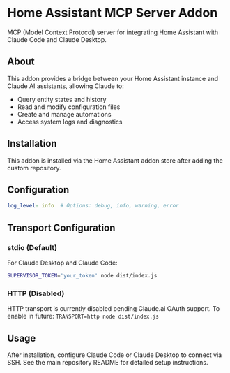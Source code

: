 # Home Assistant MCP Server Addon

MCP (Model Context Protocol) server for integrating Home Assistant with Claude Code and Claude Desktop.

## About

This addon provides a bridge between your Home Assistant instance and Claude AI assistants, allowing Claude to:
- Query entity states and history
- Read and modify configuration files
- Create and manage automations
- Access system logs and diagnostics

## Installation

This addon is installed via the Home Assistant addon store after adding the custom repository.

## Configuration

```yaml
log_level: info  # Options: debug, info, warning, error
```

## Transport Configuration

### stdio (Default)
For Claude Desktop and Claude Code:

```bash
SUPERVISOR_TOKEN='your_token' node dist/index.js
```

### HTTP (Disabled)
HTTP transport is currently disabled pending Claude.ai OAuth support.
To enable in future: `TRANSPORT=http node dist/index.js`

## Usage

After installation, configure Claude Code or Claude Desktop to connect via SSH. See the main repository README for detailed setup instructions.

